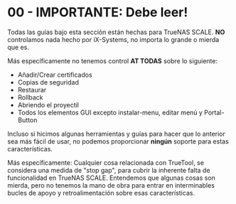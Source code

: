 # 00 - IMPORTANTE: Debe leer!

Todas las guías bajo esta sección están hechas para TrueNAS SCALE. **NO** controlamos nada hecho por iX-Systems, no importa lo grande o mierda que es.

Más específicamente no tenemos control **AT TODAS** sobre lo siguiente:

- Añadir/Crear certificados
- Copias de seguridad
- Restaurar
- Rollback
- Abriendo el proyectil
- Todos los elementos GUI excepto instalar-menu, editar menú y Portal-Button

Incluso si hicimos algunas herramientas y guías para hacer que lo anterior sea más fácil de usar, no podemos proporcionar **ningún** soporte para estas características.

Más específicamente: Cualquier cosa relacionada con TrueTool, se considera una medida de "stop gap", para cubrir la inherente falta de funcionalidad en TrueNAS SCALE. Entendemos que algunas cosas son mierda, pero no tenemos la mano de obra para entrar en interminables bucles de apoyo y retroalimentación sobre esas características.
